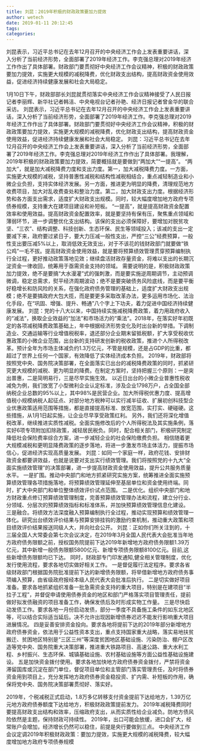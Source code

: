 ```yaml
---
title: 刘昆：2019年积极的财政政策要加力提效
author: wetech
date: 2019-01-11 20:12:45
tags: 
categories: 
---
```

刘昆表示，习近平总书记在去年12月召开的中央经济工作会上发表重要讲话，深入分析了当前经济形势，全面部署了2019年经济工作。李克强总理对2019年经济工作作出了具体部署。财政部门要贯彻好中央经济工作会议精神，积极的财政政策要加力提效，实施更大规模的减税降费，优化财政支出结构，提高财政资金使用效益，促进经济持续健康发展和社会大局稳定。
<!-- more -->
1月10日下午，财政部部长刘昆就贯彻落实中央经济工作会议精神接受了人民日报记者李丽辉、新华社记者韩洁、中央电视台记者孙艳、经济日报记者曾金华的联合采访。
刘昆表示，习近平总书记在去年12月召开的中央经济工作会上发表重要讲话，深入分析了当前经济形势，全面部署了2019年经济工作。李克强总理对2019年经济工作作出了具体部署。财政部门要贯彻好中央经济工作会议精神，积极的财政政策要加力提效，实施更大规模的减税降费，优化财政支出结构，提高财政资金使用效益，促进经济持续健康发展和社会大局稳定。
刘昆：习近平总书记在去年12月召开的中央经济工作会上发表重要讲话，深入分析了当前经济形势，全面部署了2019年经济工作。李克强总理对2019年经济工作作出了具体部署。我理解，2019年积极的财政政策要加力提效，简要概括就是要做到“两加大”“一提高”。
“两加大”，就是加大减税降费力度和支出力度。第一，加大减税降费力度。一方面，实施更大规模的减税，坚持普惠性减税和结构性减税相结合，重点减轻制造业和小微企业负担，支持实体经济发展。另一方面，推进更为明显的降费，清理规范地方收费项目，加大对乱收费查处和整治力度。第二，加大财政支出力度。根据经济形势和各方面支出需求，适度扩大财政支出规模。同时，较大幅度增加地方政府专项债券规模，支持重大在建项目建设和补短板。
“一提高”，就是提高财政资金配置效率和使用效益。提高财政资金配置效率，就是要坚持有保有压，聚焦重点领域和薄弱环节，进一步调整优化支出结构。该保的支出必须保障好，要增加对脱贫攻坚、“三农”、结构调整、科技创新、生态环保、民生等领域投入；该减的支出一定要减下来，政府要过紧日子，要大力压减一般性支出，严控“三公”经费预算，一般性支出要压减5%以上，取消低效无效支出，对于不该花的钱财政部门就要做“铁公鸡”一毛不拔。提高财政资金使用效益，就是要将预算绩效管理贯穿预算编制执行全过程，更好推动政策落地见效；继续盘活财政存量资金，将难以支出的长期沉淀资金一律收回，统筹用于亟需资金支持的领域。
需要说明的是，积极财政政策加力提效，绝不是要搞“大水漫灌”式的强刺激，而是要实施逆周期调节，主动预调微调，稳定总需求，熨平经济周期波动；绝不是要突破债务风险底线，而是要平衡好稳增长和防风险的关系，在强化政府债务管理的基础上，适度扩大财政支出规模；绝不是要搞政府大包大揽，而是要更多采取改革办法，更多运用市场化、法治化手段，在“巩固、增强、提升、畅通”八个字上下功夫，着力促进中国经济持续健康发展。
刘昆：党的十八大以来，中国持续实施减税降费政策，着力用政府收入的“减法”，换取企业效益的“加法”和市场活力的“乘法”。2018年，在落实好年初既定的各项减税降费政策基础上，年中根据经济形势变化及时出台新的举措。下调制造业、交通运输等行业增值税税率，退还部分企业期末留抵税额，扩大享受税收优惠政策的小微企业范围，出台新的支持研发创新的税收政策，推进个人所得税改革。预计全年为市场主体减负约1.3万亿元，不管是规模，还是占GDP的比重，都超过了世界上任何一个国家，有效降低了实体经济成本负担。
2019年，财政部将按照党中央、国务院决策部署，在全面落实已出台的减税降费政策的同时，抓紧研究更大规模的减税、更为明显的降费。在制定方案时，坚持把握三个原则：一是突出普惠，二是简明易行，三是尽早实施生效。
以近日出台的小微企业普惠性税收减免为例，我们放宽了小型微利企业认定标准，涉及企业1798万户，占全国全部纳税企业总数的95%以上，其中98%是民营企业。加大所得税优惠力度、提高增值税小规模纳税人起征点、对部分地方税种可以实行减半征收、扩展初创科技型企业优惠政策适用范围等措施，都是直接提高标准、放宽范围，实打实、硬碰硬。这些措施，从1月1日起实施，让企业尽早享受政策红利。
另外，我们还将深化增值税改革，继续推进实质性减税。全面实施修改后的个人所得税法及其实施条例，落实好6项专项附加扣除政策，减轻居民税负。同时，配合相关部门，积极研究制定降低社会保险费率综合方案，进一步减轻企业的社会保险缴费负担。
相信随着更大规模减税和更明显降费政策的逐步落地，将进一步激发市场主体活力，提振市场信心，促进经济实现高质量发展。
刘昆：如同一个家庭一样，政府花钱、安排财政资金都要讲效益，也就是说要对支出实行绩效管理。我们将按照党的十九大“全面实施绩效管理”的决策部署，进一步提高财政资金使用效益，提升公共服务质量水平。
一是扩围。推动中央部门和地方抓紧研究实施方案，统筹推进全面实施预算绩效管理各项措施落地，将预算绩效管理延伸至基层单位和资金使用终端。同时，扩大中央部门和单位整体绩效评价试点范围。
二是优化。组织中央部门和地方财政重点修订预算绩效管理制度，完善预算绩效管理办法和流程，建立分行业、分领域、分层次的预算绩效指标和标准体系，并加快预算绩效管理信息化建设。
三是融合。将绩效方法深度融入预算编制执行全过程，推动实现预算和绩效管理一体化。研究出台绩效评价结果与预算安排挂钩的激励约束机制，推动重大政策和项目绩效评价结果报送同级人大，并向社会公开。
刘昆：正如你们所关注到的，十三届全国人大常委会第七次会议决定，在2019年3月全国人民代表大会批准当年地方政府债务限额之前，授权国务院提前下达2019年新增地方政府债务限额1.39万亿元，其中新增一般债务限额5800亿元、新增专项债务限额8100亿元。目前,这些新增债务限额均已下达。
同时，财政部专门印发通知,健全相关管理制度，优化发行使用流程，要求各地切实做好相关工作。
一是督促履行法定程序。要求各省级财政部门根据国务院批准提前下达的新增债务限额，将举借新增地方政府债务事项编入预算，由省级政府报经本级人民代表大会批准后执行。
二是切实做好项目准备。要求各地抓紧组织准备一批急需资金支持的重大项目，特别是在建项目“半拉子工程”，并督促申请使用债券资金的地区和部门严格落实项目管理责任，提前做好拟发债融资的项目准备工作，确保发债后及时形成实物工作量。
三是尽快启动发债工作。要求各地一月份启动发债，部分一季度不具备施工条件的如东北地区等，可以结合实际适当延后。决不允许出现因新增债券迟迟不能发行影响重大项目进展情况。
四是妥善安排资金投向。要求各地将提前下达的2019年部分新增地方政府债券资金，依法用于公益性资本支出，重点支持国家重大战略，落实易地扶贫搬迁、贫困地区特别是“三区三州”等深度贫困地区基础设施、污染防治、棚户区改造等党中央、国务院重大决策部署，推进重大铁路项目、高速公路、重大水利工程、乡村振兴、生态环保、城镇基础设施、农村基础设施等方面公益性基础设施建设。
五是加快资金拨付使用。要求各地加快地方政府债券资金拨付，严禁将资金滞留国库或沉淀在部门单位，督促项目单位和主管部门落实管理责任，及时将债券资金用到项目上，充分发挥地方政府债券资金稳投资、扩内需、补短板的作用，确保将党中央、国务院决策部署贯彻好、落实好。
 
 
2019年，个税减税正式启动，1.8万多亿转移支付资金提前下达给地方，1.39万亿元地方政府债券额度下达给地方，积极财政政策提前发力。
2019年减税降费同时要提高财政支出结构和效率，压缩政府支出，从而实质性给企业减负。防地方债风险依然是主题，保持财政可持续性。
2019年，出口可能会放缓，进口会扩大，经常账户会增加，经济增长仍然可以稳住，前提是央行要做到三点。
中央经济工作会议定调2019年积极财政政策：要加力提效，实施更大规模的减税降费，较大幅度增加地方政府专项债券规模
